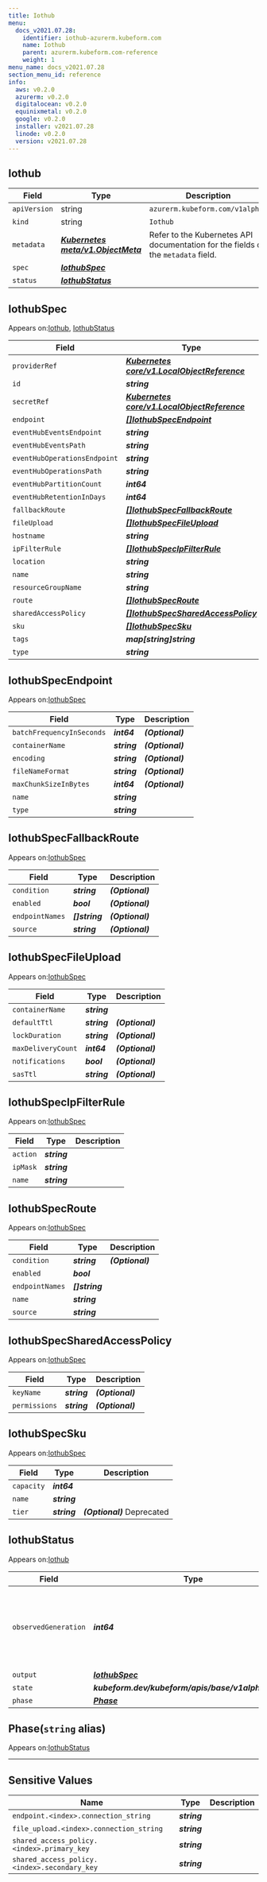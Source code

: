 ```yaml
---
title: Iothub
menu:
  docs_v2021.07.28:
    identifier: iothub-azurerm.kubeform.com
    name: Iothub
    parent: azurerm.kubeform.com-reference
    weight: 1
menu_name: docs_v2021.07.28
section_menu_id: reference
info:
  aws: v0.2.0
  azurerm: v0.2.0
  digitalocean: v0.2.0
  equinixmetal: v0.2.0
  google: v0.2.0
  installer: v2021.07.28
  linode: v0.2.0
  version: v2021.07.28
---
```


## Iothub
| Field | Type | Description |
| ------ | ----- | ----------- |
| `apiVersion` | string | `azurerm.kubeform.com/v1alpha1` |
|    `kind` | string | `Iothub` |
| `metadata` | ***[Kubernetes meta/v1.ObjectMeta](https://v1-18.docs.kubernetes.io/docs/reference/generated/kubernetes-api/v1.18/#objectmeta-v1-meta)***|Refer to the Kubernetes API documentation for the fields of the `metadata` field.|
| `spec` | ***[IothubSpec](#iothubspec)***||
| `status` | ***[IothubStatus](#iothubstatus)***||
## IothubSpec

Appears on:[Iothub](#iothub), [IothubStatus](#iothubstatus)

| Field | Type | Description |
| ------ | ----- | ----------- |
| `providerRef` | ***[Kubernetes core/v1.LocalObjectReference](https://v1-18.docs.kubernetes.io/docs/reference/generated/kubernetes-api/v1.18/#localobjectreference-v1-core)***||
| `id` | ***string***||
| `secretRef` | ***[Kubernetes core/v1.LocalObjectReference](https://v1-18.docs.kubernetes.io/docs/reference/generated/kubernetes-api/v1.18/#localobjectreference-v1-core)***||
| `endpoint` | ***[[]IothubSpecEndpoint](#iothubspecendpoint)***| ***(Optional)*** |
| `eventHubEventsEndpoint` | ***string***| ***(Optional)*** |
| `eventHubEventsPath` | ***string***| ***(Optional)*** |
| `eventHubOperationsEndpoint` | ***string***| ***(Optional)*** |
| `eventHubOperationsPath` | ***string***| ***(Optional)*** |
| `eventHubPartitionCount` | ***int64***| ***(Optional)*** |
| `eventHubRetentionInDays` | ***int64***| ***(Optional)*** |
| `fallbackRoute` | ***[[]IothubSpecFallbackRoute](#iothubspecfallbackroute)***| ***(Optional)*** |
| `fileUpload` | ***[[]IothubSpecFileUpload](#iothubspecfileupload)***| ***(Optional)*** |
| `hostname` | ***string***| ***(Optional)*** |
| `ipFilterRule` | ***[[]IothubSpecIpFilterRule](#iothubspecipfilterrule)***| ***(Optional)*** |
| `location` | ***string***||
| `name` | ***string***||
| `resourceGroupName` | ***string***||
| `route` | ***[[]IothubSpecRoute](#iothubspecroute)***| ***(Optional)*** |
| `sharedAccessPolicy` | ***[[]IothubSpecSharedAccessPolicy](#iothubspecsharedaccesspolicy)***| ***(Optional)*** |
| `sku` | ***[[]IothubSpecSku](#iothubspecsku)***||
| `tags` | ***map[string]string***| ***(Optional)*** |
| `type` | ***string***| ***(Optional)*** |
## IothubSpecEndpoint

Appears on:[IothubSpec](#iothubspec)

| Field | Type | Description |
| ------ | ----- | ----------- |
| `batchFrequencyInSeconds` | ***int64***| ***(Optional)*** |
| `containerName` | ***string***| ***(Optional)*** |
| `encoding` | ***string***| ***(Optional)*** |
| `fileNameFormat` | ***string***| ***(Optional)*** |
| `maxChunkSizeInBytes` | ***int64***| ***(Optional)*** |
| `name` | ***string***||
| `type` | ***string***||
## IothubSpecFallbackRoute

Appears on:[IothubSpec](#iothubspec)

| Field | Type | Description |
| ------ | ----- | ----------- |
| `condition` | ***string***| ***(Optional)*** |
| `enabled` | ***bool***| ***(Optional)*** |
| `endpointNames` | ***[]string***| ***(Optional)*** |
| `source` | ***string***| ***(Optional)*** |
## IothubSpecFileUpload

Appears on:[IothubSpec](#iothubspec)

| Field | Type | Description |
| ------ | ----- | ----------- |
| `containerName` | ***string***||
| `defaultTtl` | ***string***| ***(Optional)*** |
| `lockDuration` | ***string***| ***(Optional)*** |
| `maxDeliveryCount` | ***int64***| ***(Optional)*** |
| `notifications` | ***bool***| ***(Optional)*** |
| `sasTtl` | ***string***| ***(Optional)*** |
## IothubSpecIpFilterRule

Appears on:[IothubSpec](#iothubspec)

| Field | Type | Description |
| ------ | ----- | ----------- |
| `action` | ***string***||
| `ipMask` | ***string***||
| `name` | ***string***||
## IothubSpecRoute

Appears on:[IothubSpec](#iothubspec)

| Field | Type | Description |
| ------ | ----- | ----------- |
| `condition` | ***string***| ***(Optional)*** |
| `enabled` | ***bool***||
| `endpointNames` | ***[]string***||
| `name` | ***string***||
| `source` | ***string***||
## IothubSpecSharedAccessPolicy

Appears on:[IothubSpec](#iothubspec)

| Field | Type | Description |
| ------ | ----- | ----------- |
| `keyName` | ***string***| ***(Optional)*** |
| `permissions` | ***string***| ***(Optional)*** |
## IothubSpecSku

Appears on:[IothubSpec](#iothubspec)

| Field | Type | Description |
| ------ | ----- | ----------- |
| `capacity` | ***int64***||
| `name` | ***string***||
| `tier` | ***string***| ***(Optional)*** Deprecated|
## IothubStatus

Appears on:[Iothub](#iothub)

| Field | Type | Description |
| ------ | ----- | ----------- |
| `observedGeneration` | ***int64***| ***(Optional)*** Resource generation, which is updated on mutation by the API Server.|
| `output` | ***[IothubSpec](#iothubspec)***| ***(Optional)*** |
| `state` | ***kubeform.dev/kubeform/apis/base/v1alpha1.State***| ***(Optional)*** |
| `phase` | ***[Phase](#phase)***| ***(Optional)*** |
## Phase(`string` alias)

Appears on:[IothubStatus](#iothubstatus)

---
## Sensitive Values
| Name | Type | Description |
|------|------|-------------|
| `endpoint.<index>.connection_string` | ***string*** ||
| `file_upload.<index>.connection_string` | ***string*** ||
| `shared_access_policy.<index>.primary_key` | ***string*** ||
| `shared_access_policy.<index>.secondary_key` | ***string*** ||

